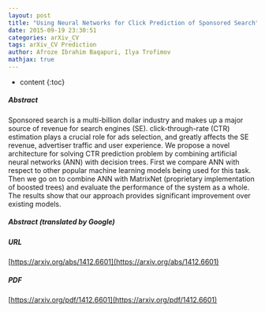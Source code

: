 ```yaml
---
layout: post
title: "Using Neural Networks for Click Prediction of Sponsored Search"
date: 2015-09-19 23:30:51
categories: arXiv_CV
tags: arXiv_CV Prediction
author: Afroze Ibrahim Baqapuri, Ilya Trofimov
mathjax: true
---
```


* content
{:toc}

##### Abstract
Sponsored search is a multi-billion dollar industry and makes up a major source of revenue for search engines (SE). click-through-rate (CTR) estimation plays a crucial role for ads selection, and greatly affects the SE revenue, advertiser traffic and user experience. We propose a novel architecture for solving CTR prediction problem by combining artificial neural networks (ANN) with decision trees. First we compare ANN with respect to other popular machine learning models being used for this task. Then we go on to combine ANN with MatrixNet (proprietary implementation of boosted trees) and evaluate the performance of the system as a whole. The results show that our approach provides significant improvement over existing models.

##### Abstract (translated by Google)


##### URL
[https://arxiv.org/abs/1412.6601](https://arxiv.org/abs/1412.6601)

##### PDF
[https://arxiv.org/pdf/1412.6601](https://arxiv.org/pdf/1412.6601)

